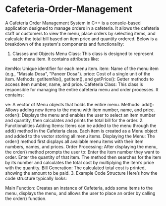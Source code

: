 # Cafeteria-Order-Management
A Cafeteria Order Management System in C++ is a console-based application designed to manage orders in a cafeteria. It allows the cafeteria staff or customers to view the menu, place orders by selecting items, and calculate the total bill based on item price and quantity ordered. Below is a breakdown of the system's components and functionality:

1. Classes and Objects
Menu Class: This class is designed to represent each menu item. It contains attributes like:

itemNo: Unique identifier for each menu item.
item: Name of the menu item (e.g., "Masala Dosa", "Paneer Dosa").
price: Cost of a single unit of the item.
Methods:
getItemNo(), getItem(), and getPrice(): Getter methods to access item number, name, and price.
Cafeteria Class: This class is responsible for managing the entire cafeteria menu and order processes. It contains:

ve: A vector of Menu objects that holds the entire menu.
Methods:
add(): Allows adding new items to the menu with item number, name, and price.
order(): Displays the menu and enables the user to select an item number and quantity, then calculates and prints the total bill for the order.
2. Functionalities
Adding Items: Items can be added to the menu through the add() method in the Cafeteria class. Each item is created as a Menu object and added to the vector storing all menu items.
Displaying the Menu: The order() method first displays all available menu items with their item numbers, names, and prices.
Order Processing: After displaying the menu, the order() method prompts the user to:
Enter the item number they want to order.
Enter the quantity of that item.
The method then searches for the item by its number and calculates the total cost by multiplying the item’s price with the quantity.
Bill Generation: The calculated total cost is printed, showing the amount to be paid.
3. Example Code Structure
Here’s how the code structure typically looks:

Main Function: Creates an instance of Cafeteria, adds some items to the menu, displays the menu, and allows the user to place an order by calling the order() function.